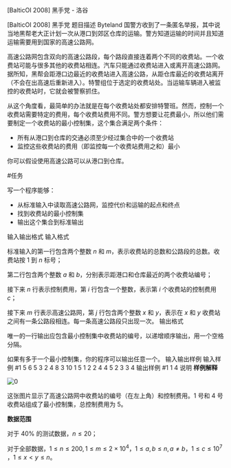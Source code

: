 



[BalticOI 2008] 黑手党 - 洛谷














[BalticOI 2008] 黑手党
题目描述
Byteland 国警方收到了一条匿名举报，其中说当地黑帮老大正计划一次从港口到郊区仓库的运输。警方知道运输的时间并且知道运输需要用到国家的高速公路网。

高速公路网包含双向的高速公路段，每个路段直接连着两个不同的收费站。一个收费站可能与很多其他的收费站相连。汽车只能通过收费站进入或离开高速公路网。据所知，黑帮会距港口边最近的收费站进入高速公路，从距仓库最近的收费站离开（不会在出高速后重新进入）。特警组位于选定的收费站处。当运输车辆进入被监控的收费站时，它就会被警察抓住。

从这个角度看，最简单的办法就是在每个收费站处都安排特警班。然而，控制一个收费站需要特定的费用，每个收费站费用不同。警方想要让花费最小，所以他们需要制定一个收费站的最小控制集，这个集合满足两个条件：

-    所有从港口到仓库的交通必须至少经过集合中的一个收费站
-    监控这些收费站的费用（即监控每一个收费站费用之和）最小

你可以假设使用高速公路可以从港口到仓库。

#任务

写一个程序能够：

-    从标准输入中读取高速公路网，监控代价和运输的起点和终点
-    找到收费站的最小控制集
-    输出这个集合到标准输出

输入输出格式
输入格式

标准输入的第一行包含两个整数 $n$ 和 $m$，表示收费站的总数和公路段的总数。收费站按 $1$ 到 $n$ 标号；

第二行包含两个整数 $a$ 和 $b$，分别表示距港口和仓库最近的两个收费站编号；

接下来 $n$ 行表示控制费用，第 $i$ 行包含一个整数，表示第 $i$ 个收费站的控制费用 $c$；

接下来 $m$ 行表示高速公路网，第 $j$ 行包含两个整数 $x$ 和 $y$，表示在 $x$ 和 $y$ 收费站之间有一条公路段相连。每一条高速公路段只出现一次。 
输出格式

唯一的一行输出应包含最小控制集中收费站的编号，以递增顺序输出，用一个空格分隔。

如果有多于一个最小控制集，你的程序可以输出任意一个。 
输入输出样例
输入样例 #1
5 6
5 3
2
4
8
3
10
1 5
1 2
2 4
4 5
2 3
3 4
输出样例 #1
1 4
说明
**样例解释**

![0](https://i.loli.net/2018/02/19/5a8af2c2ef8d7.gif)

这张图片显示了高速公路网中收费站的编号（在左上角）和控制费用。$1$ 号和 $4$ 号收费站组成了最小控制集，总控制费用为 $5$。

**数据范围**

对于 $40\%$ 的测试数据，$n\le 20$；

对于全部数据，$1\le n\le 200,1\le m \le 2\times 10^4$​​，$1 \le a,b \le n,a≠b$，$1\le c\le 10^7$​​，$1\le x<y\le n$。







